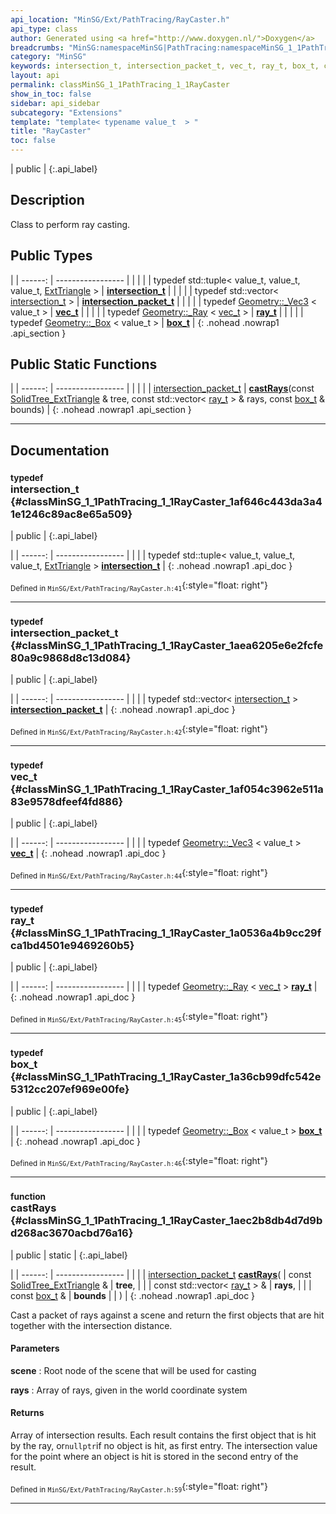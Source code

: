 ```yaml
---
api_location: "MinSG/Ext/PathTracing/RayCaster.h"
api_type: class
author: Generated using <a href="http://www.doxygen.nl/">Doxygen</a>
breadcrumbs: "MinSG:namespaceMinSG|PathTracing:namespaceMinSG_1_1PathTracing"
category: "MinSG"
keywords: intersection_t, intersection_packet_t, vec_t, ray_t, box_t, castRays
layout: api
permalink: classMinSG_1_1PathTracing_1_1RayCaster
show_in_toc: false
sidebar: api_sidebar
subcategory: "Extensions"
template: "template< typename value_t  > "
title: "RayCaster"
toc: false
---
```


| public |
{:.api_label}

## Description

Class to perform ray casting.



## Public Types

|
| ------: | ----------------- |
|  | |
| typedef std::tuple< value_t, value_t, value_t, [ExtTriangle](classMinSG_1_1PathTracing_1_1ExtTriangle) > | **[intersection_t](#classMinSG_1_1PathTracing_1_1RayCaster_1af646c443da3a41e1246c89ac8e65a509)**  |
|  | |
| typedef std::vector< [intersection_t](classMinSG_1_1PathTracing_1_1RayCaster#classMinSG_1_1PathTracing_1_1RayCaster_1af646c443da3a41e1246c89ac8e65a509) > | **[intersection_packet_t](#classMinSG_1_1PathTracing_1_1RayCaster_1aea6205e6e2fcfe80a9c9868d8c13d084)**  |
|  | |
| typedef [Geometry::_Vec3](classGeometry_1_1%5F%5FVec3) < value_t > | **[vec_t](#classMinSG_1_1PathTracing_1_1RayCaster_1af054c3962e511a83e9578dfeef4fd886)**  |
|  | |
| typedef [Geometry::_Ray](classGeometry_1_1%5F%5FRay) < [vec_t](classMinSG_1_1PathTracing_1_1RayCaster#classMinSG_1_1PathTracing_1_1RayCaster_1af054c3962e511a83e9578dfeef4fd886) > | **[ray_t](#classMinSG_1_1PathTracing_1_1RayCaster_1a0536a4b9cc29fca1bd4501e9469260b5)**  |
|  | |
| typedef [Geometry::_Box](classGeometry_1_1%5F%5FBox) < value_t > | **[box_t](#classMinSG_1_1PathTracing_1_1RayCaster_1a36cb99dfc542e5312cc207ef969e00fe)**  |
{: .nohead .nowrap1 .api_section }


## Public Static Functions

|
| ------: | ----------------- |
|  | |
| [intersection_packet_t](classMinSG_1_1PathTracing_1_1RayCaster#classMinSG_1_1PathTracing_1_1RayCaster_1aea6205e6e2fcfe80a9c9868d8c13d084) | **[castRays](#classMinSG_1_1PathTracing_1_1RayCaster_1aec2b8db4d7d9bd268ac3670acbd76a16)**(const [SolidTree_ExtTriangle](namespaceMinSG_1_1PathTracing#namespaceMinSG_1_1PathTracing_1a7f45a1322b9c84645a54ce102b976ba3) & tree, const std::vector< [ray_t](classMinSG_1_1PathTracing_1_1RayCaster#classMinSG_1_1PathTracing_1_1RayCaster_1a0536a4b9cc29fca1bd4501e9469260b5) > & rays, const [box_t](classMinSG_1_1PathTracing_1_1RayCaster#classMinSG_1_1PathTracing_1_1RayCaster_1a36cb99dfc542e5312cc207ef969e00fe) & bounds) |
{: .nohead .nowrap1 .api_section }


-------------------------------------------------------------------

## Documentation

### <small>typedef</small><br/> intersection_t {#classMinSG_1_1PathTracing_1_1RayCaster_1af646c443da3a41e1246c89ac8e65a509}

| public |
{:.api_label}

|
| ------: | ----------------- |
|  |
| typedef std::tuple< value_t, value_t, value_t, [ExtTriangle](classMinSG_1_1PathTracing_1_1ExtTriangle) > **[intersection_t](#classMinSG_1_1PathTracing_1_1RayCaster_1af646c443da3a41e1246c89ac8e65a509)**  |
{: .nohead .nowrap1 .api_doc }





<sub>Defined in `MinSG/Ext/PathTracing/RayCaster.h:41`</sub>{:style="float: right"}

-------------------------------------------------------------------

### <small>typedef</small><br/> intersection_packet_t {#classMinSG_1_1PathTracing_1_1RayCaster_1aea6205e6e2fcfe80a9c9868d8c13d084}

| public |
{:.api_label}

|
| ------: | ----------------- |
|  |
| typedef std::vector< [intersection_t](classMinSG_1_1PathTracing_1_1RayCaster#classMinSG_1_1PathTracing_1_1RayCaster_1af646c443da3a41e1246c89ac8e65a509) > **[intersection_packet_t](#classMinSG_1_1PathTracing_1_1RayCaster_1aea6205e6e2fcfe80a9c9868d8c13d084)**  |
{: .nohead .nowrap1 .api_doc }





<sub>Defined in `MinSG/Ext/PathTracing/RayCaster.h:42`</sub>{:style="float: right"}

-------------------------------------------------------------------

### <small>typedef</small><br/> vec_t {#classMinSG_1_1PathTracing_1_1RayCaster_1af054c3962e511a83e9578dfeef4fd886}

| public |
{:.api_label}

|
| ------: | ----------------- |
|  |
| typedef [Geometry::_Vec3](classGeometry_1_1%5F%5FVec3) < value_t > **[vec_t](#classMinSG_1_1PathTracing_1_1RayCaster_1af054c3962e511a83e9578dfeef4fd886)**  |
{: .nohead .nowrap1 .api_doc }





<sub>Defined in `MinSG/Ext/PathTracing/RayCaster.h:44`</sub>{:style="float: right"}

-------------------------------------------------------------------

### <small>typedef</small><br/> ray_t {#classMinSG_1_1PathTracing_1_1RayCaster_1a0536a4b9cc29fca1bd4501e9469260b5}

| public |
{:.api_label}

|
| ------: | ----------------- |
|  |
| typedef [Geometry::_Ray](classGeometry_1_1%5F%5FRay) < [vec_t](classMinSG_1_1PathTracing_1_1RayCaster#classMinSG_1_1PathTracing_1_1RayCaster_1af054c3962e511a83e9578dfeef4fd886) > **[ray_t](#classMinSG_1_1PathTracing_1_1RayCaster_1a0536a4b9cc29fca1bd4501e9469260b5)**  |
{: .nohead .nowrap1 .api_doc }





<sub>Defined in `MinSG/Ext/PathTracing/RayCaster.h:45`</sub>{:style="float: right"}

-------------------------------------------------------------------

### <small>typedef</small><br/> box_t {#classMinSG_1_1PathTracing_1_1RayCaster_1a36cb99dfc542e5312cc207ef969e00fe}

| public |
{:.api_label}

|
| ------: | ----------------- |
|  |
| typedef [Geometry::_Box](classGeometry_1_1%5F%5FBox) < value_t > **[box_t](#classMinSG_1_1PathTracing_1_1RayCaster_1a36cb99dfc542e5312cc207ef969e00fe)**  |
{: .nohead .nowrap1 .api_doc }





<sub>Defined in `MinSG/Ext/PathTracing/RayCaster.h:46`</sub>{:style="float: right"}

-------------------------------------------------------------------

### <small>function</small><br/> castRays {#classMinSG_1_1PathTracing_1_1RayCaster_1aec2b8db4d7d9bd268ac3670acbd76a16}

| public | static |
{:.api_label}

|
| ------: | ----------------- |
|  |
| [intersection_packet_t](classMinSG_1_1PathTracing_1_1RayCaster#classMinSG_1_1PathTracing_1_1RayCaster_1aea6205e6e2fcfe80a9c9868d8c13d084) **[castRays](#classMinSG_1_1PathTracing_1_1RayCaster_1aec2b8db4d7d9bd268ac3670acbd76a16)**( | const [SolidTree_ExtTriangle](namespaceMinSG_1_1PathTracing#namespaceMinSG_1_1PathTracing_1a7f45a1322b9c84645a54ce102b976ba3) & | **tree**, |
| | const std::vector< [ray_t](classMinSG_1_1PathTracing_1_1RayCaster#classMinSG_1_1PathTracing_1_1RayCaster_1a0536a4b9cc29fca1bd4501e9469260b5) > & | **rays**, |
| | const [box_t](classMinSG_1_1PathTracing_1_1RayCaster#classMinSG_1_1PathTracing_1_1RayCaster_1a36cb99dfc542e5312cc207ef969e00fe) & | **bounds** |
|   ) |
{: .nohead .nowrap1 .api_doc }



Cast a packet of rays against a scene and return the first objects that are hit together with the intersection distance.


#### Parameters
**scene**
:  Root node of the scene that will be used for casting



**rays**
:  Array of rays, given in the world coordinate system




#### Returns
Array of intersection results. Each result contains the first object that is hit by the ray, or`nullptr`if no object is hit, as first entry. The intersection value for the point where an object is hit is stored in the second entry of the result.





<sub>Defined in `MinSG/Ext/PathTracing/RayCaster.h:59`</sub>{:style="float: right"}

-------------------------------------------------------------------

